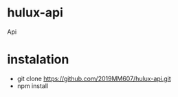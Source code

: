 # hulux-api
Api


# instalation
* git clone https://github.com/2019MM607/hulux-api.git
* npm install
